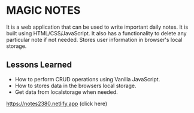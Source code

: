 # MAGIC NOTES
 It is a web application that can be used to write important daily notes. It is built using HTML/CSS/JavaScript. It also has a functionality to delete any particular note if not    needed. Stores user information in browser's local storage.
 
 ## Lessons Learned

- How to perform CRUD operations using Vanilla JavaScript.
- How to stores data in the browsers local storage.
- Get data from localstorage when needed.

https://notes2380.netlify.app (click here)

